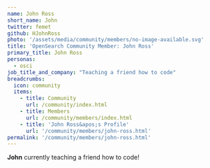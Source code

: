 ```yaml
---
name: John Ross
short_name: John
twitter: femet
github: HJohnRoss
photo: '/assets/media/community/members/no-image-available.svg'
title: 'OpenSearch Community Member: John Ross'
primary_title: John Ross
personas:
  - osci
job_title_and_company: "Teaching a friend how to code"
breadcrumbs:
  icon: community
  items:
    - title: Community
      url: /community/index.html
    - title: Members
      url: /community/members/index.html
    - title: 'John Ross&apos;s Profile'
      url: '/community/members/john-ross.html'
permalink: '/community/members/john-ross.html'
---
```


**John** currently teaching a friend how to code!
